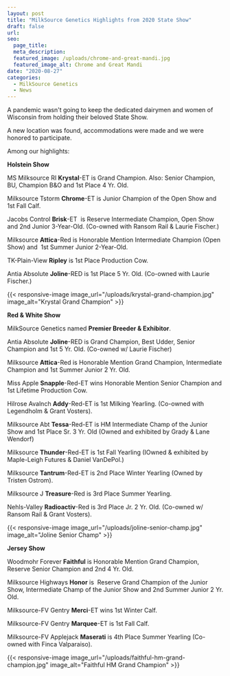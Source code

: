 ```yaml
---
layout: post
title: "MilkSource Genetics Highlights from 2020 State Show"
draft: false
url: 
seo:
  page_title:
  meta_description:
  featured_image: /uploads/chrome-and-great-mandi.jpg
  featured_image_alt: Chrome and Great Mandi
date: "2020-08-27"
categories: 
  - MilkSource Genetics
  - News
---
```


A pandemic wasn't going to keep the dedicated dairymen and women of Wisconsin from holding their beloved State Show.

A new location was found, accommodations were made and we were honored to participate.

Among our highlights:

**Holstein Show**

MS Milksource RI **Krystal**\-ET is Grand Champion. Also: Senior Champion, BU, Champion B&O and 1st Place 4 Yr. Old.

Milksource Tstorm **Chrome**\-ET is Junior Champion of the Open Show and 1st Fall Calf. 

Jacobs Control **Brisk**\-ET  is Reserve Intermediate Champion, Open Show and 2nd Junior 3-Year-Old. (Co-owned with Ransom Rail & Laurie Fischer.)

Milksource **Attica**\-Red is Honorable Mention Intermediate Champion (Open Show) and  1st Summer Junior 2-Year-Old.

TK-Plain-View **Ripley** is 1st Place Production Cow.

Antia Absolute **Joline**\-RED is 1st Place 5 Yr. Old. (Co-owned with Laurie Fischer.)

{{< responsive-image image_url="/uploads/krystal-grand-champion.jpg" image_alt="Krystal Grand Champion" >}}

**Red & White Show**

MilkSource Genetics named **Premier Breeder & Exhibitor**.

Antia Absolute **Joline**\-RED is Grand Champion, Best Udder, Senior Champion and 1st 5 Yr. Old. (Co-owned w/ Laurie Fischer)

Milksource **Attica**\-Red is Honorable Mention Grand Champion, Intermediate Champion and 1st Summer Junior 2 Yr. Old.

Miss Apple **Snapple**\-Red-ET wins Honorable Mention Senior Champion and 1st Lifetime Production Cow.

Hilrose Avalnch **Addy**\-Red-ET is 1st Milking Yearling. (Co-owned with Legendholm & Grant Vosters).

Milksource Abt **Tessa**\-Red-ET is HM Intermediate Champ of the Junior Show and 1st Place Sr. 3 Yr. Old (Owned and exhibited by Grady & Lane Wendorf)

Milksource **Thunder**\-Red-ET is 1st Fall Yearling (IOwned & exhibited by Maple-Leigh Futures & Daniel VanDePol.)

Milksource **Tantrum**\-Red-ET is 2nd Place Winter Yearling (Owned by Tristen Ostrom).

Milksource J **Treasure**\-Red is 3rd Place Summer Yearling. 

Nehls-Valley **Radioactiv**\-Red is 3rd Place Jr. 2 Yr. Old. (Co-owned w/ Ransom Rail & Grant Vosters).

{{< responsive-image image_url="/uploads/joline-senior-champ.jpg" image_alt="Joline Senior Champ" >}}

**Jersey Show** 

Woodmohr Forever **Faithful** is Honorable Mention Grand Champion, Reserve Senior Champion and 2nd 4 Yr. Old.

Milksource Highways **Honor** is  Reserve Grand Champion of the Junior Show, Intermediate Champ of the Junior Show and 2nd Summer Junior 2 Yr. Old.

Milksource-FV Gentry **Merci**\-ET wins 1st Winter Calf.

Milksource-FV Gentry **Marquee**\-ET is 1st Fall Calf.

Milksource-FV Applejack **Maserati** is 4th Place Summer Yearling (Co-owned with Finca Valparaiso).

{{< responsive-image image_url="/uploads/faithful-hm-grand-champion.jpg" image_alt="Faithful HM Grand Champion" >}}